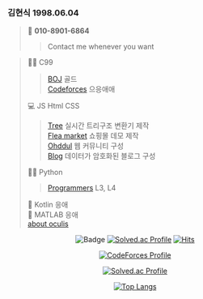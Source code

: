 <div class="text-justify>
<div class="pull-left">

### 김현식 1998.06.04
> 📱 <b>010-8901-6864</b>
>> Contact me whenever you want  

> :biking_man: C99  
>> [BOJ](https://github.com/oculi-s/Baekjoon) 골드  
>> [Codeforces](https://github.com/oculi-s/Codeforces) 으응애애  
> 
> :computer: JS Html CSS
>> [Tree](https://github.com/oculi-s/tree) 실시간 트리구조 변환기 제작  
>> [Flea market](https://github.com/oculi-s/flea_market) 쇼핑몰 데모 제작  
>> [Ohddul](https://github.com/oculi-s/ohddul) 웹 커뮤니티 구성  
>> [Blog](https://github.com/oculi-s/blog) 데이터가 암호화된 블로그 구성  
> 
> :running_man: Python
>> [Programmers](https://github.com/oculi-s/Programmers) L3, L4
>> 
> :iphone: Kotlin 응애  
> :robot: MATLAB 응애  
> [about oculis](https://latina.bab2min.pe.kr/xe/lk/oculus?form=oculis)

</div>
<div class="pull-right" align="center">

![Badge](https://cp-logo.vercel.app/codeforces/oculis)
[![Solved.ac Profile](http://mazassumnida.wtf/api/mini/generate_badge?boj=oculis)](https://solved.ac/oculis)
[![Hits](https://hits.seeyoufarm.com/api/count/incr/badge.svg?url=https%3A%2F%2Fgithub.com%2Foculis0925&count_bg=%23000000&title_bg=%23D32424&icon=&icon_color=%23FF5555&title=hits&edge_flat=false)](https://hits.seeyoufarm.com)

[![CodeForces Profile](https://cf.leed.at?id=oculis)](https://codeforces.com/profile/oculis)
                                      
[![Solved.ac Profile](http://mazassumnida.wtf/api/v2/generate_badge?boj=oculis)](https://solved.ac/oculis/)

[![Top Langs](https://github-readme-stats.vercel.app/api/top-langs/?username=oculi-s&layout=compact)](https://github.com/anuraghazra/github-readme-stats)

</div>
</div>
